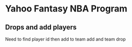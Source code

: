 # Yahoo Fantasy NBA Program
## Drops and add players    

Need to find player id then add to team add and team drop
